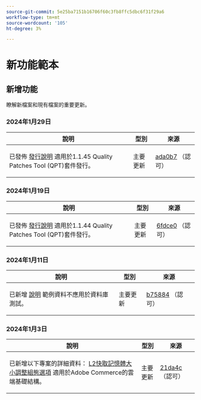 ```yaml
---
source-git-commit: 5e25ba7151b16706f60c3fb8ffc5dbc6f31f29a6
workflow-type: tm+mt
source-wordcount: '105'
ht-degree: 3%

---
```

# 新功能範本

## 新增功能

瞭解新檔案和現有檔案的重要更新。

### 2024年1月29日

<table style="table-layout:auto;">
  <thead>
    <tr>
      <th>說明</th>
      <th>型別</th>
      <th>來源</th>
    </tr>
  </thead>
  <tbody>
    <tr>
      <td><p>已發佈 <a href="https://experienceleague.adobe.com/docs/commerce-operations/tools/quality-patches-tool/release-notes.html">發行說明</a> 適用於1.1.45 Quality Patches Tool (QPT)套件發行。</p>
</td>
      <td>主要更新</td>
      <td><a href="https://github.com/AdobeDocs/commerce-operations.en/commit/ada0b7f8aaa727aebf86dca8b569eb71d41e5ded">ada0b7</a> （認可）</td>
    </tr>
  </tbody>
</table>

### 2024年1月19日

<table style="table-layout:auto;">
  <thead>
    <tr>
      <th>說明</th>
      <th>型別</th>
      <th>來源</th>
    </tr>
  </thead>
  <tbody>
    <tr>
      <td><p>已發佈 <a href="https://experienceleague.adobe.com/docs/commerce-operations/tools/quality-patches-tool/release-notes.html">發行說明</a> 適用於1.1.44 Quality Patches Tool (QPT)套件發行。</p>
</td>
      <td>主要更新</td>
      <td><a href="https://github.com/AdobeDocs/commerce-operations.en/commit/6fdce049c64ff7e93bf4de497d7e61ad36b0064b">6fdce0</a> （認可）</td>
    </tr>
  </tbody>
</table>

### 2024年1月11日

<table style="table-layout:auto;">
  <thead>
    <tr>
      <th>說明</th>
      <th>型別</th>
      <th>來源</th>
    </tr>
  </thead>
  <tbody>
    <tr>
      <td><p>已新增 <a href="https://experienceleague.adobe.com/docs/commerce-operations/installation-guide/next-steps/sample-data/overview.html">說明</a> 範例資料不應用於資料庫測試。</p>
</td>
      <td>主要更新</td>
      <td><a href="https://github.com/AdobeDocs/commerce-operations.en/commit/b75884de62f0f4a9000f422a4b68870c5b30d803">b75884</a> （認可）</td>
    </tr>
  </tbody>
</table>

### 2024年1月3日

<table style="table-layout:auto;">
  <thead>
    <tr>
      <th>說明</th>
      <th>型別</th>
      <th>來源</th>
    </tr>
  </thead>
  <tbody>
    <tr>
      <td><p>已新增以下專案的詳細資料： <a href="https://experienceleague.adobe.com/docs/commerce-operations/implementation-playbook/best-practices/planning/redis-service-configuration.html">L2快取記憶體大小調整組態選項</a> 適用於Adobe Commerce的雲端基礎結構。</p>
</td>
      <td>主要更新</td>
      <td><a href="https://github.com/AdobeDocs/commerce-operations.en/commit/21da4c22744dbb3b27b0dbe184b946788748a52e">21da4c</a> （認可）</td>
    </tr>
  </tbody>
</table><!-- date_group --><!-- month_group --><!-- year_group -->
